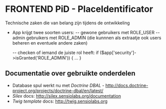 # FRONTEND PiD - PlaceIdentificator
 
Technische zaken die van belang zijn tijdens de ontwikkeling

- App krijgt twee soorten users:
    -- gewone gebruikers met ROLE_USER
    -- admin gebruikers met ROLE_ADMIN (die kunnnen als extraatje ook users beheren en eventuele andere zaken)
    
    -- checken of iemand de juiste rol heeft: if ($app['security']->isGranted('ROLE_ADMIN')) { ... }


##  Documentatie over gebruikte onderdelen   
    
- Database spul werkt nu met *Doctrine DBAL* - http://docs.doctrine-project.org/projects/doctrine-dbal/en/latest/
- *Silex* docs: http://silex.sensiolabs.org/documentation
- *Twig template* docs: http://twig.sensiolabs.org